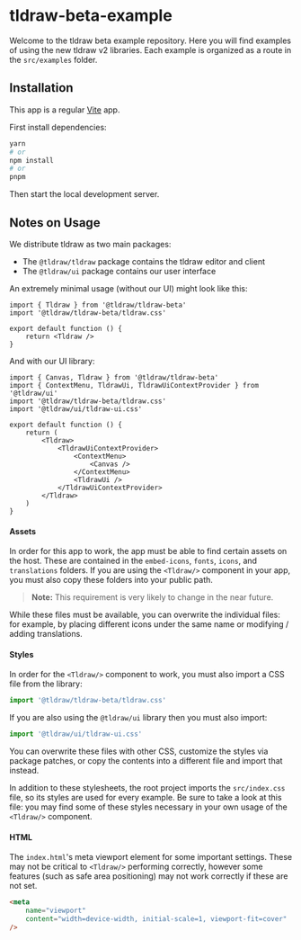 # tldraw-beta-example

Welcome to the tldraw beta example repository. Here you will find examples of using the new tldraw v2 libraries. Each example is organized as a route in the `src/examples` folder.

## Installation

This app is a regular [Vite](https://vitejs.dev/) app.

First install dependencies:

```bash
yarn
# or
npm install
# or
pnpm
```

Then start the local development server.

## Notes on Usage

We distribute tldraw as two main packages:

- The `@tldraw/tldraw` package contains the tldraw editor and client
- The `@tldraw/ui` package contains our user interface

An extremely minimal usage (without our UI) might look like this:

```tsx
import { Tldraw } from '@tldraw/tldraw-beta'
import '@tldraw/tldraw-beta/tldraw.css'

export default function () {
	return <Tldraw />
}
```

And with our UI library:

```tsx
import { Canvas, Tldraw } from '@tldraw/tldraw-beta'
import { ContextMenu, TldrawUi, TldrawUiContextProvider } from '@tldraw/ui'
import '@tldraw/tldraw-beta/tldraw.css'
import '@tldraw/ui/tldraw-ui.css'

export default function () {
	return (
		<Tldraw>
			<TldrawUiContextProvider>
				<ContextMenu>
					<Canvas />
				</ContextMenu>
				<TldrawUi />
			</TldrawUiContextProvider>
		</Tldraw>
	)
}
```

#### Assets

In order for this app to work, the app must be able to find certain assets on the host. These are contained in the `embed-icons`, `fonts`, `icons`, and `translations` folders. If you are using the `<Tldraw/>` component in your app, you must also copy these folders into your public path.

> **Note:** This requirement is very likely to change in the near future.

While these files must be available, you can overwrite the individual files: for example, by placing different icons under the same name or modifying / adding translations.

#### Styles

In order for the `<Tldraw/>` component to work, you must also import a CSS file from the library:

```ts
import '@tldraw/tldraw-beta/tldraw.css'
```

If you are also using the `@tldraw/ui` library then you must also import:

```ts
import '@tldraw/ui/tldraw-ui.css'
```

You can overwrite these files with other CSS, customize the styles via package patches, or copy the contents into a different file and import that instead.

In addition to these stylesheets, the root project imports the `src/index.css` file, so its styles are used for every example. Be sure to take a look at this file: you may find some of these styles necessary in your own usage of the `<Tldraw/>` component.

#### HTML

The `index.html`'s meta viewport element for some important settings. These may not be critical to `<Tldraw/>` performing correctly, however some features (such as safe area positioning) may not work correctly if these are not set.

```html
<meta
	name="viewport"
	content="width=device-width, initial-scale=1, viewport-fit=cover"
/>
```
